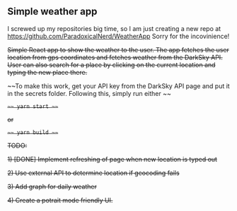 ## Simple weather app

I screwed up my repositories big time, so I am just creating a new repo at https://github.com/ParadoxicalNerd/WeatherApp
Sorry for the incovinience!

~~Simple React app to show the weather to the user. The app fetches the user location from gps coordinates and fetches weather from the DarkSky API. User can also search for a place by clicking on the current location and typing the new place there.~~

~~To make this work, get your API key from the DarkSky API page and put it in the secrets folder. Following this, simply run either ~~

~~```~~
yarn start
~~```~~

~~or~~

~~```~~
yarn build
~~```~~

~~TODO:~~

~~1) [DONE] Implement refreshing of page when new location is typed out~~

~~2) Use external API to determine location if geocoding fails~~

~~3) Add graph for daily weather~~

~~4) Create a potrait mode friendly UI.~~
